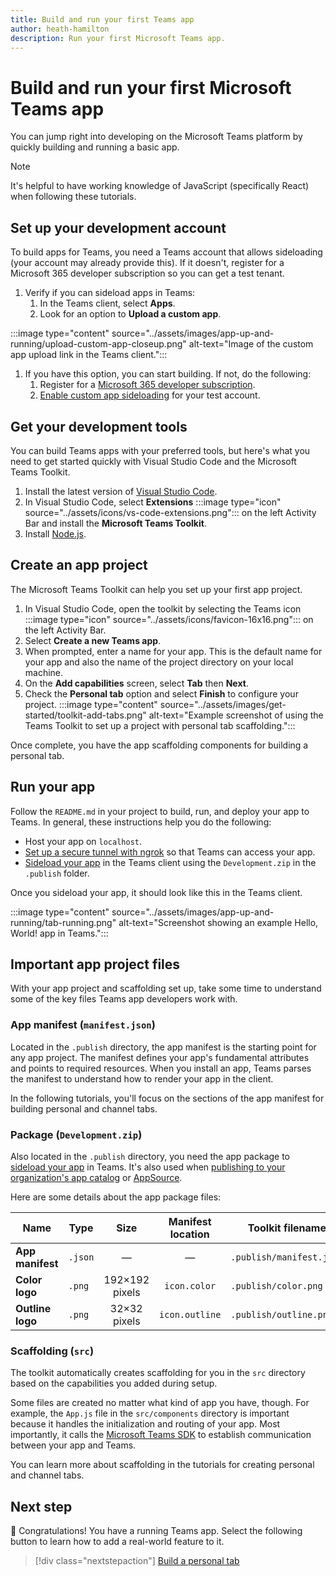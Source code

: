 ```yaml
---
title: Build and run your first Teams app
author: heath-hamilton
description: Run your first Microsoft Teams app.
---
```

# Build and run your first Microsoft Teams app

You can jump right into developing on the Microsoft Teams platform by quickly building and running a basic app.

> [!NOTE]
> It's helpful to have working knowledge of JavaScript (specifically React) when following these tutorials.

## Set up your development account

To build apps for Teams, you need a Teams account that allows sideloading (your account may already provide this). If it doesn't, register for a Microsoft 365 developer subscription so you can get a test tenant.

1. Verify if you can sideload apps in Teams:
    1. In the Teams client, select **Apps**.
    1. Look for an option to **Upload a custom app**.

:::image type="content" source="../assets/images/app-up-and-running/upload-custom-app-closeup.png" alt-text="Image of the custom app upload link in the Teams client.":::

1. If you have this option, you can start building. If not, do the following:
    1. Register for a [Microsoft 365 developer subscription](../concepts/build-and-test/prepare-your-o365-tenant.md).
    1. [Enable custom app sideloading](../concepts/build-and-test/prepare-your-o365-tenant.md#enable-custom-teams-apps-and-turn-on-custom-app-uploading) for your test account.

## Get your development tools

You can build Teams apps with your preferred tools, but here's what you need to get started quickly with Visual Studio Code and the Microsoft Teams Toolkit.

1. Install the latest version of [Visual Studio Code](https://code.visualstudio.com/download).
1. In Visual Studio Code, select **Extensions** :::image type="icon" source="../assets/icons/vs-code-extensions.png"::: on the left Activity Bar and install the **Microsoft Teams Toolkit**.
1. Install [Node.js](https://nodejs.org/en/).

## Create an app project

The Microsoft Teams Toolkit can help you set up your first app project.

1. In Visual Studio Code, open the toolkit by selecting the Teams icon :::image type="icon" source="../assets/icons/favicon-16x16.png"::: on the left Activity Bar.
1. Select **Create a new Teams app**.
1. When prompted, enter a name for your app. This is the default name for your app and also the name of the project directory on your local machine.
1. On the **Add capabilities** screen, select **Tab** then **Next**.
1. Check the **Personal tab** option and select **Finish** to configure your project.
:::image type="content" source="../assets/images/get-started/toolkit-add-tabs.png" alt-text="Example screenshot of using the Teams Toolkit to set up a project with personal tab scaffolding.":::

Once complete, you have the app scaffolding components for building a personal tab.

## Run your app

Follow the `README.md` in your project to build, run, and deploy your app to Teams. In general, these instructions help you do the following:

* Host your app on `localhost`.
* [Set up a secure tunnel with ngrok](../concepts/build-and-test/debug.md##locally-hosted) so that Teams can access your app.
* [Sideload your app](../concepts/deploy-and-publish/apps-upload) in the Teams client using the `Development.zip` in the `.publish` folder.

Once you sideload your app, it should look like this in the Teams client.

:::image type="content" source="../assets/images/app-up-and-running/tab-running.png" alt-text="Screenshot showing an example Hello, World! app in Teams.":::

## Important app project files

With your app project and scaffolding set up, take some time to understand some of the key files Teams app developers work with.

### App manifest (`manifest.json`)

Located in the `.publish` directory, the app manifest is the starting point for any app project. The manifest defines your app's fundamental attributes and points to required resources. When you install an app, Teams parses the manifest to understand how to render your app in the client.

In the following tutorials, you'll focus on the sections of the app manifest for building personal and channel tabs.

### Package (`Development.zip`)

Also located in the `.publish` directory, you need the app package to [sideload your app](../concepts/deploy-and-publish/overview.md#upload-your-app-directly) in Teams. It's also used when [publishing to your organization's app catalog](../concepts/deploy-and-publish/overview.md#publish-to-your-organizations-app-catalog) or [AppSource](../concepts/deploy-and-publish/appsource/publish.md).

Here are some details about the app package files:

|Name|Type|Size|Manifest location|Toolkit filename|
|---|---|:---:|:---:|-----|
|**App manifest**|`.json`| — | — |`.publish/manifest.json`|
|**Color logo**|`.png`|192&times;192 pixels|`icon.color`|`.publish/color.png`|
|**Outline logo**|`.png`|32&times;32 pixels|`icon.outline`|`.publish/outline.png`|

### Scaffolding (`src`)

The toolkit automatically creates scaffolding for you in the `src` directory based on the capabilities you added during setup.

Some files are created no matter what kind of app you have, though. For example, the `App.js` file in the `src/components` directory is important because it handles the initialization and routing of your app. Most importantly, it calls the [Microsoft Teams SDK](../tabs/how-to/using-teams-client-sdk.md) to establish communication between your app and Teams.

You can learn more about scaffolding in the tutorials for creating personal and channel tabs.

## Next step

🎉 Congratulations! You have a running Teams app. Select the following button to learn how to add a real-world feature to it.

> [!div class="nextstepaction"]
> [Build a personal tab](../build-your-first-app/add-personal-tab.md)
